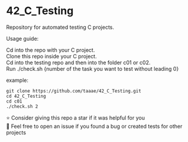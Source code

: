 # 42_C_Testing
Repository for automated testing C projects.

Usage guide:

Cd into the repo with your C project.<br>
Clone this repo inside your C project.<br>
Cd into the testing repo and then into the folder c01 or c02.<br>
Run ./check.sh {number of the task you want to test without leading 0}<br>

example:
```
git clone https://github.com/taaae/42_C_Testing.git
cd 42_C_Testing
cd c01
./check.sh 2
```

:star: Consider giving this repo a star if it was helpful for you <br>
:closed_book: Feel free to open an issue if you found a bug or created tests for other projects
